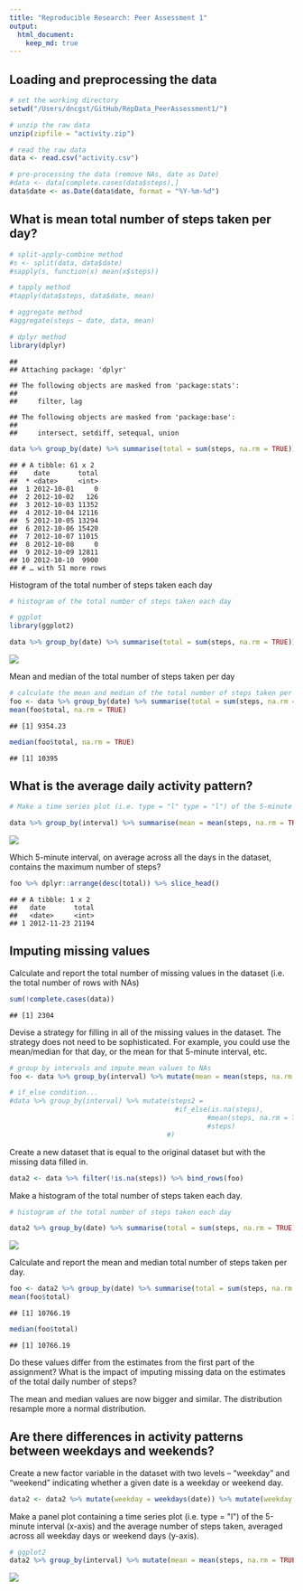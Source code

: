 ```yaml
---
title: "Reproducible Research: Peer Assessment 1"
output: 
  html_document:
    keep_md: true
---
```



## Loading and preprocessing the data


```r
# set the working directory
setwd("/Users/dncgst/GitHub/RepData_PeerAssessment1/")

# unzip the raw data
unzip(zipfile = "activity.zip")

# read the raw data
data <- read.csv("activity.csv")

# pre-processing the data (remove NAs, date as Date)
#data <- data[complete.cases(data$steps),]
data$date <- as.Date(data$date, format = "%Y-%m-%d")
```

## What is mean total number of steps taken per day?


```r
# split-apply-combine method
#s <- split(data, data$date)
#sapply(s, function(x) mean(x$steps))

# tapply method
#tapply(data$steps, data$date, mean)

# aggregate method
#aggregate(steps ~ date, data, mean)

# dplyr method
library(dplyr)
```

```
## 
## Attaching package: 'dplyr'
```

```
## The following objects are masked from 'package:stats':
## 
##     filter, lag
```

```
## The following objects are masked from 'package:base':
## 
##     intersect, setdiff, setequal, union
```

```r
data %>% group_by(date) %>% summarise(total = sum(steps, na.rm = TRUE))
```

```
## # A tibble: 61 x 2
##    date       total
##  * <date>     <int>
##  1 2012-10-01     0
##  2 2012-10-02   126
##  3 2012-10-03 11352
##  4 2012-10-04 12116
##  5 2012-10-05 13294
##  6 2012-10-06 15420
##  7 2012-10-07 11015
##  8 2012-10-08     0
##  9 2012-10-09 12811
## 10 2012-10-10  9900
## # … with 51 more rows
```

Histogram of the total number of steps taken each day


```r
# histogram of the total number of steps taken each day

# ggplot
library(ggplot2)

data %>% group_by(date) %>% summarise(total = sum(steps, na.rm = TRUE)) %>% ggplot() + geom_histogram(aes(total), binwidth = 1000)
```

![](PA1_template_files/figure-html/unnamed-chunk-3-1.png)<!-- -->

Mean and median of the total number of steps taken per day


```r
# calculate the mean and median of the total number of steps taken per day
foo <- data %>% group_by(date) %>% summarise(total = sum(steps, na.rm = TRUE))
mean(foo$total, na.rm = TRUE)
```

```
## [1] 9354.23
```

```r
median(foo$total, na.rm = TRUE)
```

```
## [1] 10395
```

## What is the average daily activity pattern?


```r
# Make a time series plot (i.e. type = "l" type = "l") of the 5-minute interval (x-axis) and the average number of steps taken, averaged across all days (y-axis)

data %>% group_by(interval) %>% summarise(mean = mean(steps, na.rm = TRUE), total = sum(steps, na.rm = TRUE)) %>% ggplot(aes(x=interval, y=mean)) + geom_line()
```

![](PA1_template_files/figure-html/unnamed-chunk-5-1.png)<!-- -->

Which 5-minute interval, on average across all the days in the dataset, contains the maximum number of steps?


```r
foo %>% dplyr::arrange(desc(total)) %>% slice_head()
```

```
## # A tibble: 1 x 2
##   date       total
##   <date>     <int>
## 1 2012-11-23 21194
```

## Imputing missing values

Calculate and report the total number of missing values in the dataset
(i.e. the total number of rows with NAs)


```r
sum(!complete.cases(data))
```

```
## [1] 2304
```

Devise a strategy for filling in all of the missing values in the dataset. The strategy does not need to be sophisticated. For example, you could use the mean/median for that day, or the mean for that 5-minute interval, etc.


```r
# group by intervals and impute mean values to NAs
foo <- data %>% group_by(interval) %>% mutate(mean = mean(steps, na.rm = TRUE)) %>% filter(is.na(steps)) %>% mutate(steps = mean) %>% ungroup() %>% select(-mean)

# if_else condition...
#data %>% group_by(interval) %>% mutate(steps2 = 
                                         #if_else(is.na(steps),
                                                 #mean(steps, na.rm = TRUE),
                                                 #steps)
                                       #)
```

Create a new dataset that is equal to the original dataset but with the missing data filled in.


```r
data2 <- data %>% filter(!is.na(steps)) %>% bind_rows(foo)
```

Make a histogram of the total number of steps taken each day.


```r
# histogram of the total number of steps taken each day

data2 %>% group_by(date) %>% summarise(total = sum(steps, na.rm = TRUE)) %>% ggplot() + geom_histogram(aes(total), binwidth=1000)
```

![](PA1_template_files/figure-html/unnamed-chunk-10-1.png)<!-- -->

Calculate and report the mean and median total number of steps taken per day. 


```r
foo <- data2 %>% group_by(date) %>% summarise(total = sum(steps, na.rm = TRUE))
mean(foo$total)
```

```
## [1] 10766.19
```

```r
median(foo$total)
```

```
## [1] 10766.19
```

Do these values differ from the estimates from the first part of the assignment? What is the impact of imputing missing data on the estimates of the total daily number of steps?

The mean and median values are now bigger and similar. The distribution resample more a normal distribution.

## Are there differences in activity patterns between weekdays and weekends?

Create a new factor variable in the dataset with two levels – “weekday” and “weekend” indicating whether a given date is a weekday or weekend day.


```r
data2 <- data2 %>% mutate(weekday = weekdays(date)) %>% mutate(weekday = if_else(condition = weekday %in% c("Saturday","Sunday"), true = "weekend", false = "weekday"))
```

Make a panel plot containing a time series plot (i.e. type = "l") of the 5-minute interval (x-axis) and the average number of steps taken, averaged across all weekday days or weekend days (y-axis).


```r
# ggplot2
data2 %>% group_by(interval) %>% mutate(mean = mean(steps, na.rm = TRUE)) %>% ungroup() %>% ggplot(aes(x=interval, y=mean)) + geom_line() + facet_grid(rows = vars(weekday))
```

![](PA1_template_files/figure-html/unnamed-chunk-13-1.png)<!-- -->

